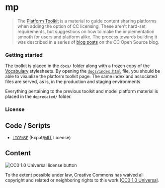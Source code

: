 # mp

> The [Platform Toolkit][mp-prod] is a material to guide content sharing
> platforms when adding the option of CC licensing.  These aren't hard-set
> requirements, but suggestions on how to make the implementation smooth for
> users and platform alike. The process towards building it was described in a
> series of [blog posts][revamp] on the CC Open Source blog.

[mp-prod]: https://creativecommons.org/platform/toolkit/
[revamp]: https://github.com/creativecommons/mp/pull/62


### Getting started

The toolkit is placed in the `docs/` folder along with a frozen copy of the
[Vocabulary][vocabulary] stylesheets. By opening the
[`docs/index.html`](docs/index.html) file, you should be able to visualize the
platform toolkit page. The same index and associated files are served, as is,
in the production and staging environments.

Everything pertaining to the previous toolkit and model platform material is
placed in the `deprecated/` folder.

[vocabulary]: https://github.com/creativecommons/vocabulary


### License


## Code / Scripts

- [`LICENSE`](LICENSE) (Expat/[MIT][mit] License)

[mit]: http://www.opensource.org/licenses/MIT "The MIT License | Open Source Initiative"


## Content

![CC0 1.0 Universal license button][cc0-png]

To the extent possible under law, Creative Commons has waived all copyright and
related or neighboring rights to this work ([CC0 1.0 Universal][cc0].

[cc0-png]: https://licensebuttons.net/l/zero/1.0/88x31.png "CC0 1.0 Universal license button"
[cc0]: https://creativecommons.org/publicdomain/zero/1.0/ "Creative Commons — CC0 1.0 Universal"
